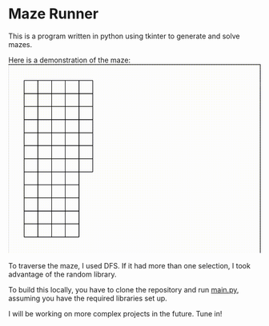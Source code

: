 # Maze Runner

This is a program written in python using tkinter to generate and solve mazes.

Here is a demonstration of the maze: 
![Demonstration](content/giphy.gif)

To traverse the maze, I used DFS. If it had more than one selection, I took advantage of the random library. 

To build this locally, you have to clone the repository and run [main.py](src/main.py), assuming you have the required libraries set up.

I will be working on more complex projects in the future. Tune in!